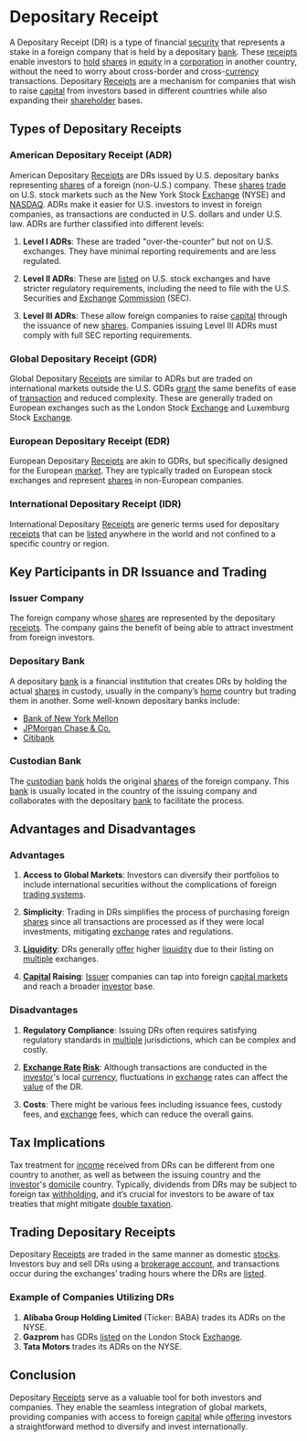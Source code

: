 # Depositary Receipt

A Depositary Receipt (DR) is a type of financial [security](../s/security.md) that represents a stake in a foreign company that is held by a depositary [bank](../b/bank.md). These [receipts](../r/receipt.md) enable investors to [hold](../h/hold.md) [shares](../s/shares.md) in [equity](../e/equity.md) in a [corporation](../c/corporation.md) in another country, without the need to worry about cross-border and cross-[currency](../c/currency.md) transactions. Depositary [Receipts](../r/receipt.md) are a mechanism for companies that wish to raise [capital](../c/capital.md) from investors based in different countries while also expanding their [shareholder](../s/shareholder.md) bases. 

## Types of Depositary Receipts

### American Depositary Receipt (ADR)
American Depositary [Receipts](../r/receipt.md) are DRs issued by U.S. depositary banks representing [shares](../s/shares.md) of a foreign (non-U.S.) company. These [shares](../s/shares.md) [trade](../t/trade.md) on U.S. stock markets such as the New York Stock [Exchange](../e/exchange.md) (NYSE) and [NASDAQ](../n/nasdaq.md). ADRs make it easier for U.S. investors to invest in foreign companies, as transactions are conducted in U.S. dollars and under U.S. law. ADRs are further classified into different levels:

1. **Level I ADRs**: These are traded "over-the-counter" but not on U.S. exchanges. They have minimal reporting requirements and are less regulated.
  
2. **Level II ADRs**: These are [listed](../l/listed.md) on U.S. stock exchanges and have stricter regulatory requirements, including the need to file with the U.S. Securities and [Exchange](../e/exchange.md) [Commission](../c/commission.md) (SEC).

3. **Level III ADRs**: These allow foreign companies to raise [capital](../c/capital.md) through the issuance of new [shares](../s/shares.md). Companies issuing Level III ADRs must comply with full SEC reporting requirements.

### Global Depositary Receipt (GDR)
Global Depositary [Receipts](../r/receipt.md) are similar to ADRs but are traded on international markets outside the U.S. GDRs [grant](../g/grant.md) the same benefits of ease of [transaction](../t/transaction.md) and reduced complexity. These are generally traded on European exchanges such as the London Stock [Exchange](../e/exchange.md) and Luxemburg Stock [Exchange](../e/exchange.md).

### European Depositary Receipt (EDR)
European Depositary [Receipts](../r/receipt.md) are akin to GDRs, but specifically designed for the European [market](../m/market.md). They are typically traded on European stock exchanges and represent [shares](../s/shares.md) in non-European companies.

### International Depositary Receipt (IDR)
International Depositary [Receipts](../r/receipt.md) are generic terms used for depositary [receipts](../r/receipt.md) that can be [listed](../l/listed.md) anywhere in the world and not confined to a specific country or region.

## Key Participants in DR Issuance and Trading

### Issuer Company
The foreign company whose [shares](../s/shares.md) are represented by the depositary [receipts](../r/receipt.md). The company gains the benefit of being able to attract investment from foreign investors.

### Depositary Bank
A depositary [bank](../b/bank.md) is a financial institution that creates DRs by holding the actual [shares](../s/shares.md) in custody, usually in the company’s [home](../h/home.md) country but trading them in another. Some well-known depositary banks include:

- [Bank of New York Mellon](https://www.bnymellon.com/)
- [JPMorgan Chase & Co.](https://www.jpmorganchase.com/)
- [Citibank](https://www.citi.com/)

### Custodian Bank
The [custodian](../c/custodian.md) [bank](../b/bank.md) holds the original [shares](../s/shares.md) of the foreign company. This [bank](../b/bank.md) is usually located in the country of the issuing company and collaborates with the depositary [bank](../b/bank.md) to facilitate the process.

## Advantages and Disadvantages

### Advantages

1. **Access to Global Markets**: Investors can diversify their portfolios to include international securities without the complications of foreign [trading systems](../t/trading_systems.md).
  
2. **Simplicity**: Trading in DRs simplifies the process of purchasing foreign [shares](../s/shares.md) since all transactions are processed as if they were local investments, mitigating [exchange](../e/exchange.md) rates and regulations.

3. **[Liquidity](../l/liquidity.md)**: DRs generally [offer](../o/offer.md) higher [liquidity](../l/liquidity.md) due to their listing on [multiple](../m/multiple.md) exchanges.

4. **[Capital](../c/capital.md) Raising**: [Issuer](../i/issuer.md) companies can tap into foreign [capital markets](../c/capital_markets.md) and reach a broader [investor](../i/investor.md) base.

### Disadvantages

1. **Regulatory Compliance**: Issuing DRs often requires satisfying regulatory standards in [multiple](../m/multiple.md) jurisdictions, which can be complex and costly.

2. **[Exchange Rate](../e/exchange_rate.md) [Risk](../r/risk.md)**: Although transactions are conducted in the [investor](../i/investor.md)'s local [currency](../c/currency.md), fluctuations in [exchange](../e/exchange.md) rates can affect the [value](../v/value.md) of the DR.

3. **Costs**: There might be various fees including issuance fees, custody fees, and [exchange](../e/exchange.md) fees, which can reduce the overall gains.

## Tax Implications

Tax treatment for [income](../i/income.md) received from DRs can be different from one country to another, as well as between the issuing country and the [investor](../i/investor.md)'s [domicile](../d/domicile.md) country. Typically, dividends from DRs may be subject to foreign tax [withholding](../w/withholding.md), and it’s crucial for investors to be aware of tax treaties that might mitigate [double taxation](../d/double_taxation.md).

## Trading Depositary Receipts

Depositary [Receipts](../r/receipt.md) are traded in the same manner as domestic [stocks](../s/stock.md). Investors buy and sell DRs using a [brokerage account](../b/brokerage_account.md), and transactions occur during the exchanges’ trading hours where the DRs are [listed](../l/listed.md). 

### Example of Companies Utilizing DRs

1. **Alibaba Group Holding Limited** (Ticker: BABA) trades its ADRs on the NYSE.
2. **Gazprom** has GDRs [listed](../l/listed.md) on the London Stock [Exchange](../e/exchange.md).
3. **Tata Motors** trades its ADRs on the NYSE.

## Conclusion

Depositary [Receipts](../r/receipt.md) serve as a valuable tool for both investors and companies. They enable the seamless integration of global markets, providing companies with access to foreign [capital](../c/capital.md) while [offering](../o/offering.md) investors a straightforward method to diversify and invest internationally.